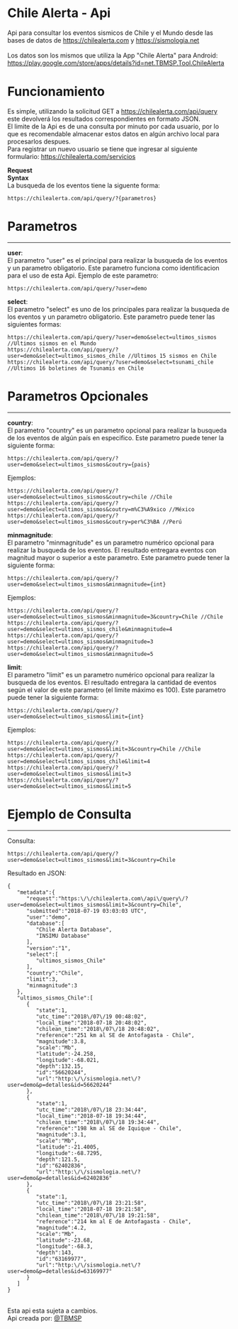 Chile Alerta - Api
=============================================================
Api para consultar los eventos sismicos de Chile y el Mundo desde las bases de datos de https://chilealerta.com y https://sismologia.net <br /><br />
Los datos son los mismos que utiliza la App "Chile Alerta" para Android: https://play.google.com/store/apps/details?id=net.TBMSP.Tool.ChileAlerta <br />

# Funcionamiento

Es simple, utilizando la solicitud GET a https://chilealerta.com/api/query este devolverá los resultados correspondientes en formato JSON.<br />
El limite de la Api es de una consulta por minuto por cada usuario, por lo que es recomendable almacenar estos datos en algún archivo local para procesarlos despues.<br />
Para registrar un nuevo usuario se tiene que ingresar al siguiente formulario: https://chilealerta.com/servicios

**Request**<br />
**Syntax**<br />
La busqueda de los eventos tiene la siguente forma:
```
https://chilealerta.com/api/query/?{parametros}
```

# Parametros
------------------------------------
**user**:<br />
El parametro "user" es el principal para realizar la busqueda de los eventos y un parametro obligatorio. Este parametro funciona como identificacion para el uso de esta Api. Ejemplo de este parametro:
```
https://chilealerta.com/api/query/?user=demo
```

**select**:<br />
El parametro "select" es uno de los principales para realizar la busqueda de los eventos y un parametro obligatorio. Este parametro puede tener las siguientes formas:
```
https://chilealerta.com/api/query/?user=demo&select=ultimos_sismos //Ultimos sismos en el Mundo
https://chilealerta.com/api/query/?user=demo&select=ultimos_sismos_chile //Ultimos 15 sismos en Chile
https://chilealerta.com/api/query/?user=demo&select=tsunami_chile //Ultimos 16 boletines de Tsunamis en Chile
```

# Parametros Opcionales
------------------------------------
**country**:<br />
El parametro "country" es un parametro opcional para realizar la busqueda de los eventos de algún país en especifico. Este parametro puede tener la siguiente forma:
```
https://chilealerta.com/api/query/?user=demo&select=ultimos_sismos&coutry={pais}
```

Ejemplos:
```
https://chilealerta.com/api/query/?user=demo&select=ultimos_sismos&coutry=chile //Chile
https://chilealerta.com/api/query/?user=demo&select=ultimos_sismos&coutry=m%C3%A9xico //México
https://chilealerta.com/api/query/?user=demo&select=ultimos_sismos&coutry=per%C3%BA //Perú
```

**minmagnitude**:<br />
El parametro "minmagnitude" es un parametro numérico opcional para realizar la busqueda de los eventos. El resultado entregara eventos con magnitud mayor o superior a este parametro. Este parametro puede tener la siguiente forma:
```
https://chilealerta.com/api/query/?user=demo&select=ultimos_sismos&minmagnitude={int}
```
Ejemplos:
```
https://chilealerta.com/api/query/?user=demo&select=ultimos_sismos&minmagnitude=3&country=Chile //Chile
https://chilealerta.com/api/query/?user=demo&select=ultimos_sismos_chile&minmagnitude=4
https://chilealerta.com/api/query/?user=demo&select=ultimos_sismos&minmagnitude=3
https://chilealerta.com/api/query/?user=demo&select=ultimos_sismos&minmagnitude=5
```

**limit**:<br />
El parametro "limit" es un parametro numérico opcional para realizar la busqueda de los eventos. El resultado entregara la cantidad de eventos según el valor de este parametro (el limite máximo es 100). Este parametro puede tener la siguiente forma:
```
https://chilealerta.com/api/query/?user=demo&select=ultimos_sismos&limit={int}
```
Ejemplos:
```
https://chilealerta.com/api/query/?user=demo&select=ultimos_sismos&limit=3&country=Chile //Chile
https://chilealerta.com/api/query/?user=demo&select=ultimos_sismos_chile&limit=4
https://chilealerta.com/api/query/?user=demo&select=ultimos_sismos&limit=3
https://chilealerta.com/api/query/?user=demo&select=ultimos_sismos&limit=5
```

# Ejemplo de Consulta
------------------------------------

Consulta:<br />

```
https://chilealerta.com/api/query/?user=demo&select=ultimos_sismos&limit=3&country=Chile
```


Resultado en JSON:<br />

```
{
   "metadata":{
      "request":"https:\/\/chilealerta.com\/api\/query\/?user=demo&select=ultimos_sismos&limit=3&country=Chile",
      "submitted":"2018-07-19 03:03:03 UTC",
	  "user":"demo",
      "database":[
         "Chile Alerta Database",
         "INSIMU Database"
      ],
      "version":"1",
      "select":[
         "ultimos_sismos_Chile"
      ],
      "country":"Chile",
      "limit":3,
      "minmagnitude":3
   },
   "ultimos_sismos_Chile":[
      {
         "state":1,
         "utc_time":"2018\/07\/19 00:48:02",
         "local_time":"2018-07-18 20:48:02",
         "chilean_time":"2018\/07\/18 20:48:02",
         "reference":"251 km al SE de Antofagasta - Chile",
         "magnitude":3.8,
         "scale":"Mb",
         "latitude":-24.258,
         "longitude":-68.021,
         "depth":132.15,
         "id":"56620244",
         "url":"http:\/\/sismologia.net\/?user=demo&p=detalles&id=56620244"
      },
      {
         "state":1,
         "utc_time":"2018\/07\/18 23:34:44",
         "local_time":"2018-07-18 19:34:44",
         "chilean_time":"2018\/07\/18 19:34:44",
         "reference":"198 km al SE de Iquique - Chile",
         "magnitude":3.1,
         "scale":"Mb",
         "latitude":-21.4005,
         "longitude":-68.7295,
         "depth":121.5,
         "id":"62402836",
         "url":"http:\/\/sismologia.net\/?user=demo&p=detalles&id=62402836"
      },
      {
         "state":1,
         "utc_time":"2018\/07\/18 23:21:58",
         "local_time":"2018-07-18 19:21:58",
         "chilean_time":"2018\/07\/18 19:21:58",
         "reference":"214 km al E de Antofagasta - Chile",
         "magnitude":4.2,
         "scale":"Mb",
         "latitude":-23.68,
         "longitude":-68.3,
         "depth":143,
         "id":"63169977",
         "url":"http:\/\/sismologia.net\/?user=demo&p=detalles&id=63169977"
      }
   ]
}
```

<br />
Esta api esta sujeta a cambios.<br />Api creada por: <a href="http://twitter.com/TBMSP">@TBMSP</a><br />
<br />

